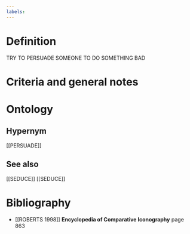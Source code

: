 ```yaml
---
labels: 
---
```


# Definition
TRY TO PERSUADE SOMEONE TO DO SOMETHING BAD
# Criteria and general notes
# Ontology

## Hypernym
[[PERSUADE]]
## See also
[[SEDUCE]]
[[SEDUCE]]
# Bibliography
- [[ROBERTS 1998]]
**Encyclopedia of Comparative Iconography** page 863
